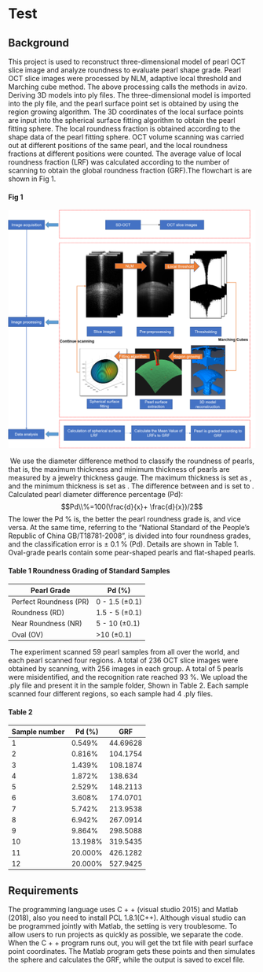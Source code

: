 # Test



## Background

This project is used to reconstruct three-dimensional model of pearl OCT slice image and analyze roundness to evaluate pearl shape grade. Pearl OCT slice images were processed by NLM, adaptive local threshold and Marching cube method. The above processing calls the methods in avizo. Deriving 3D models into ply files. The three-dimensional model is imported into the ply file, and the pearl surface point set is obtained by using the region growing algorithm. The 3D coordinates of the local surface points are input into the spherical surface fitting algorithm to obtain the pearl fitting sphere. The local roundness fraction is obtained according to the shape data of the pearl fitting sphere. OCT volume scanning was carried out at different positions of the same pearl, and the local roundness fractions at different positions were counted. The average value of local roundness fraction (LRF) was calculated according to the number of scanning to obtain the global roundness fraction (GRF).The flowchart is are shown in Fig 1.

#### Fig 1

![image](https://github.com/wodouwudi/md_test/blob/master/Flowchart.png)

​	We use the diameter difference method to classify the roundness of pearls, that is, the maximum thickness and minimum thickness of pearls are measured by a jewelry thickness gauge. The maximum thickness is set as , and the minimum thickness is set as . The difference between and is set to . Calculated pearl diameter difference percentage (Pd):
$$Pd\\%=100(\frac{d}{x}+ \frac{d}{x})/2$$
The lower the Pd % is, the better the pearl roundness grade is, and vice versa. At the same time, referring to the “National Standard of the People’s Republic of China GB/T18781-2008”, is divided into four roundness grades, and the classification error is ± 0.1 % (Pd). Details are shown in Table 1. Oval-grade pearls contain some pear-shaped pearls and flat-shaped pearls.

#### Table 1 Roundness Grading of Standard Samples

| Pearl Grade             | Pd (%)         |
| ----------------------- | -------------- |
| Perfect Roundness  (PR) | 0 - 1.5 (±0.1) |
| Roundness (RD)          | 1.5 - 5 (±0.1) |
| Near Roundness  (NR)    | 5 - 10 (±0.1)  |
| Oval (OV)               | >10 (±0.1)     |

​	The experiment scanned 59 pearl samples from all over the world, and each pearl scanned four regions. A total of 236 OCT slice images were obtained by scanning, with 256 images in each group. A total of 5 pearls were misidentified, and the recognition rate reached 93 %. We upload the .ply file and present it in the sample folder, Shown in Table 2. Each sample scanned four different regions, so each sample had 4 .ply files.

#### Table 2

| Sample number | Pd (%)  | GRF      |
| :------------ | ------- | -------- |
| 1             | 0.549%  | 44.69628 |
| 2             | 0.816%  | 104.1754 |
| 3             | 1.439%  | 108.1874 |
| 4             | 1.872%  | 138.634  |
| 5             | 2.529%  | 148.2113 |
| 6             | 3.608%  | 174.0701 |
| 7             | 5.742%  | 213.9538 |
| 8             | 6.942%  | 267.0914 |
| 9             | 9.864%  | 298.5088 |
| 10            | 13.198% | 319.5435 |
| 11            | 20.000% | 426.1282 |
| 12            | 20.000% | 527.9425 |



## Requirements

The programming language uses C + + (visual studio 2015) and Matlab (2018), also you need to install PCL 1.8.1(C++). Although visual studio can be programmed jointly with Matlab, the setting is very troublesome. To allow users to run projects as quickly as possible, we separate the code. When the C + + program runs out, you will get the txt file with pearl surface point coordinates. The Matlab program gets these points and then simulates the sphere and calculates the GRF, while the output is saved to excel file.
